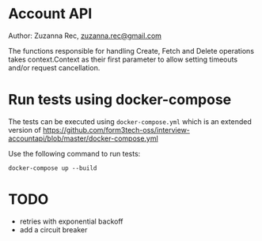 # Account API
Author: Zuzanna Rec, zuzanna.rec@gmail.com

The functions responsible for handling Create, Fetch and Delete operations takes context.Context as their first parameter to allow setting timeouts and/or request cancellation.

# Run tests using docker-compose

The tests can be executed using `docker-compose.yml` which is an extended version of https://github.com/form3tech-oss/interview-accountapi/blob/master/docker-compose.yml

Use the following command to run tests:

`docker-compose up --build`

# TODO
- retries with exponential backoff
- add a circuit breaker
